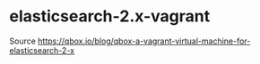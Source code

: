 # elasticsearch-2.x-vagrant

Source https://qbox.io/blog/qbox-a-vagrant-virtual-machine-for-elasticsearch-2-x
